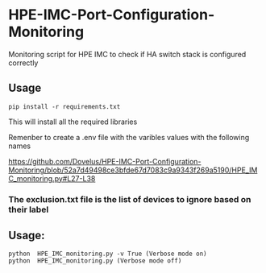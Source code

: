 # HPE-IMC-Port-Configuration-Monitoring

Monitoring script for HPE IMC to check if HA switch stack is configured correctly

## Usage

    pip install -r requirements.txt

This will install all the required libraries

Remenber to create a .env file with the varibles values with the following names

https://github.com/Dovelus/HPE-IMC-Port-Configuration-Monitoring/blob/52a7d49498ce3bfde67d7083c9a9343f269a5190/HPE_IMC_monitoring.py#L27-L38

### The exclusion.txt file is the list of devices to ignore based on their label



## Usage:
    python  HPE_IMC_monitoring.py -v True (Verbose mode on)
    python  HPE_IMC_monitoring.py (Verbose mode off)
